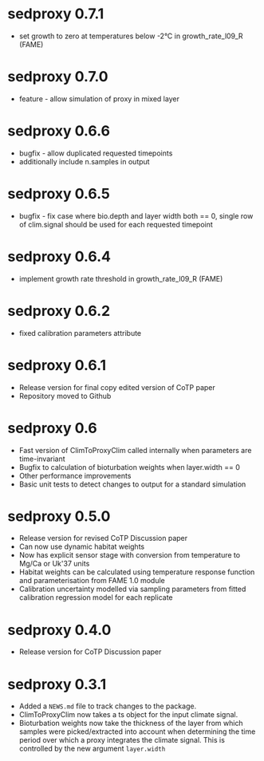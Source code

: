 # sedproxy 0.7.1
* set growth to zero at temperatures below -2°C in growth_rate_l09_R (FAME)

# sedproxy 0.7.0
* feature - allow simulation of proxy in mixed layer

# sedproxy 0.6.6
* bugfix - allow duplicated requested timepoints
* additionally include n.samples in output

# sedproxy 0.6.5

* bugfix - fix case where bio.depth and layer width both == 0, single row of clim.signal should be used for each requested timepoint


# sedproxy 0.6.4

* implement growth rate threshold in growth_rate_l09_R (FAME)


# sedproxy 0.6.2

* fixed calibration parameters attribute

# sedproxy 0.6.1

* Release version for final copy edited version of CoTP paper
* Repository moved to Github


# sedproxy 0.6

* Fast version of ClimToProxyClim called internally when parameters are time-invariant
* Bugfix to calculation of bioturbation weights when layer.width == 0
* Other performance improvements
* Basic unit tests to detect changes to output for a standard simulation


# sedproxy 0.5.0

* Release version for revised CoTP Discussion paper
* Can now use dynamic habitat weights
* Now has explicit sensor stage with conversion from temperature to Mg/Ca or Uk'37 units
* Habitat weights can be calculated using temperature response function and parameterisation from FAME 1.0 module
* Calibration uncertainty modelled via sampling parameters from fitted calibration regression model for each replicate


# sedproxy 0.4.0

* Release version for CoTP Discussion paper


# sedproxy 0.3.1

* Added a `NEWS.md` file to track changes to the package.
* ClimToProxyClim now takes a ts object for the input climate signal.
* Bioturbation weights now take the thickness of the layer from which samples were picked/extracted into account when determining the time period over which a proxy integrates the climate signal. This is controlled by the new argument `layer.width`

